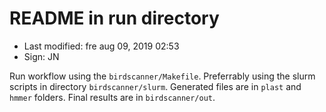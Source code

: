 # README in run directory

- Last modified: fre aug 09, 2019  02:53
- Sign: JN

Run workflow using the `birdscanner/Makefile`.
Preferrably using the slurm scripts in directory `birdscanner/slurm`.
Generated files are in `plast` and `hmmer` folders.
Final results are in `birdscanner/out`.

